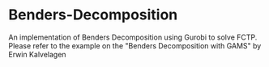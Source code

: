 # Benders-Decomposition
An implementation of Benders Decomposition using Gurobi to solve FCTP.
Please refer to the example on the "Benders Decomposition with GAMS" by Erwin Kalvelagen
